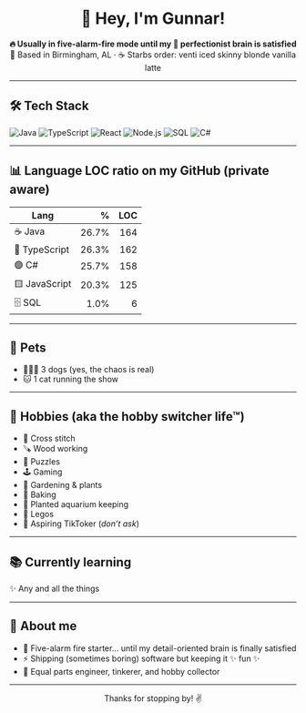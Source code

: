<!-- Profile README for gunnarhurst -->

<h1 align="center">👋 Hey, I'm Gunnar!</h1>

<p align="center">
  <b>🔥 Usually in five-alarm-fire mode until my 🧠 perfectionist brain is satisfied</b><br/>
  🏡 Based in Birmingham, AL · ☕ Starbs order: venti iced skinny blonde vanilla latte
</p>

---

## 🛠️ Tech Stack
![Java](https://img.shields.io/badge/Java-ed8b00?logo=openjdk&logoColor=white)
![TypeScript](https://img.shields.io/badge/TypeScript-3178C6?logo=typescript&logoColor=white)
![React](https://img.shields.io/badge/React-20232a?logo=react&logoColor=61DAFB)
![Node.js](https://img.shields.io/badge/Node.js-339933?logo=node.js&logoColor=white)
![SQL](https://img.shields.io/badge/SQL-2F2F2F?logo=database&logoColor=white)
![C#](https://img.shields.io/badge/C%23%20.NET-512BD4?logo=dotnet&logoColor=white)

---

## 📊 Language LOC ratio on my GitHub (private aware)

<!--LANG_TABLE_START-->

| Lang | % | LOC |
|---|---:|---:|
| ☕️ Java | 26.7% | 164 |
| 🔷 TypeScript | 26.3% | 162 |
| 🟣 C# | 25.7% | 158 |
| 🟨 JavaScript | 20.3% | 125 |
| 🗄️ SQL | 1.0% | 6 |

<!--LANG_TABLE_END-->

---

## 🐾 Pets
- 🐶🐶🐶 3 dogs (yes, the chaos is real)  
- 🐱 1 cat running the show  

---

## 🎨 Hobbies (aka the hobby switcher life™)
- 🧵 Cross stitch  
- 🪚 Wood working  
- 🧩 Puzzles  
- 🕹️ Gaming  
- 🌱 Gardening & plants  
- 🍞 Baking  
- 🪸 Planted aquarium keeping  
- 🧱 Legos  
- 🎥 Aspiring TikToker (*don’t ask*)  

---

## 📚 Currently learning
✨ Any and all the things 

---

## 🧠 About me
- 🚨 Five-alarm fire starter… until my detail-oriented brain is finally satisfied  
- ⚡ Shipping (sometimes boring) software but keeping it ✨ fun ✨  
- 🌈 Equal parts engineer, tinkerer, and hobby collector  

---

<p align="center">
  Thanks for stopping by! ✌️
</p>
